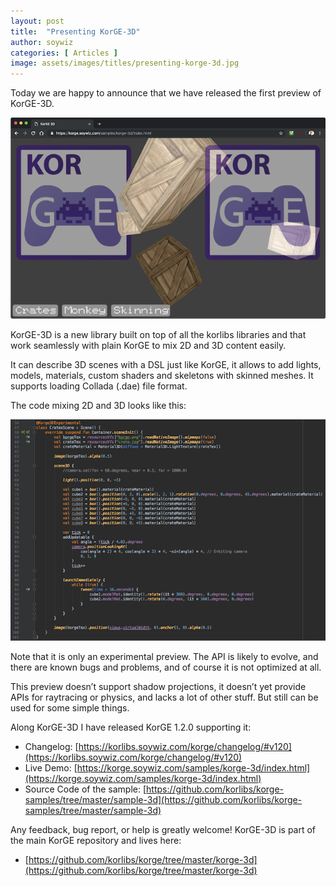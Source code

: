 ```yaml
---
layout: post
title:  "Presenting KorGE-3D"
author: soywiz
categories: [ Articles ]
image: assets/images/titles/presenting-korge-3d.jpg
---
```


Today we are happy to announce that we have released the first preview of KorGE-3D.

![](/assets/images/Screenshot-2019-03-17-at-06.39.29.png)

KorGE-3D is a new library built on top of all the korlibs libraries and that work seamlessly with plain KorGE to mix 2D
and 3D content easily.

It can describe 3D scenes with a DSL just like KorGE, it allows to add lights, models, materials, custom shaders and
skeletons with skinned meshes. It supports loading Collada (.dae) file format.

The code mixing 2D and 3D looks like this:

![](/assets/images/Screenshot-2019-03-17-at-06.39.55.png)

Note that it is only an experimental preview. The API is likely to evolve, and there are known bugs and problems, and of
course it is not optimized at all.

This preview doesn’t support shadow projections, it doesn’t yet provide APIs for raytracing or physics, and lacks a lot
of other stuff. But still can be used for some simple things.

Along KorGE-3D I have released KorGE 1.2.0 supporting it:

* Changelog: [https://korlibs.soywiz.com/korge/changelog/#v120](https://korlibs.soywiz.com/korge/changelog/#v120)
* Live
  Demo: [https://korge.soywiz.com/samples/korge-3d/index.html](https://korge.soywiz.com/samples/korge-3d/index.html)
* Source Code of the
  sample: [https://github.com/korlibs/korge-samples/tree/master/sample-3d](https://github.com/korlibs/korge-samples/tree/master/sample-3d)

Any feedback, bug report, or help is greatly welcome! KorGE-3D is part of the main KorGE repository and lives here:

* [https://github.com/korlibs/korge/tree/master/korge-3d](https://github.com/korlibs/korge/tree/master/korge-3d)
